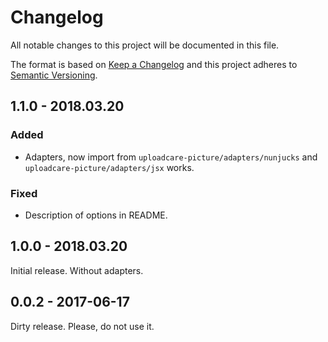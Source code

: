 # Changelog
All notable changes to this project will be documented in this file.

The format is based on [Keep a Changelog](http://keepachangelog.com/en/1.0.0/)
and this project adheres to [Semantic Versioning](http://semver.org/spec/v2.0.0.html).

## 1.1.0 - 2018.03.20

### Added

* Adapters, now import from `uploadcare-picture/adapters/nunjucks` and
`uploadcare-picture/adapters/jsx` works.

### Fixed

* Description of options in README.

## 1.0.0 - 2018.03.20

Initial release. Without adapters.

## 0.0.2 - 2017-06-17

Dirty release. Please, do not use it.
